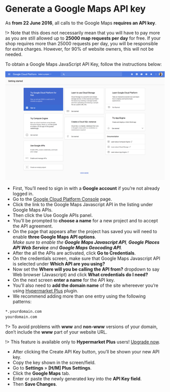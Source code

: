 # Generate a Google Maps API key

As **from 22 June 2016**, all calls to the Google Maps **requires an API key**.

!> Note that this does not necessarily mean that you will have to pay more as you are still allowed up to **25000 map requests per day** for free. If your shop requires more than 25000 requests per day, you will be responsible for extra charges. However, for 90% of website owners, this will not be needed.

To obtain a Google Maps JavaScript API Key, follow the instructions below:

![Google cloud platform console](img/google-cloud-platform-console.png)

* First, You’ll need to sign in with a **Google account** if you’re not already logged in.
* Go to the [Google Cloud Platform Console](https://console.cloud.google.com/start) page.
* Click the link to the Google Maps Javascript API in the listing under Google Maps APIs.
* Then click the Use Google APIs panel.
* You’ll be prompted to **choose a name** for a new project and to accept the API agreement.
* On the page that appears after the project has saved you will need to enable **three Google Maps API options**.<br/> 
*Make sure to enable the **Google Maps Javascript API**, **Google Places API Web Service** and **Google Maps Geocoding API**.*
* After the all the APIs are activated, click **Go to Credentials**.
* On the credentials screen, make sure that Google Maps Javascript API is selected under **Which API are you using?**
* Now set the **Where will you be calling the API from?** dropdown to say Web browser (Javascript) and click **What credentials do I need?**
* On the next screen **enter a name** for the API key.
* You’ll also need to **add the domain name** of the site whereever you’re using [Hypermarket Plus](https://www.mypreview.one) plugin.
* We recommend adding more than one entry using the following patterns:
```txt
*.yourdomain.com
yourdomain.com
```

?> To avoid problems with **www** and **non-www** versions of your domain, don’t include the **www** part of your website URL.

!> This feature is available only to **Hypermarket Plus** users! [Upgrade now](https://www.mypreview.one).

* After clicking the Create API Key button, you’ll be shown your new API key.
* Copy the key shown in the screen/field.
* Go to **Settings** » **[H/M] Plus Settings**.
* Click the **Google Maps** tab.
* Enter or paste the newly generated key into the **API Key field**.
* Then **Save Changes**.
